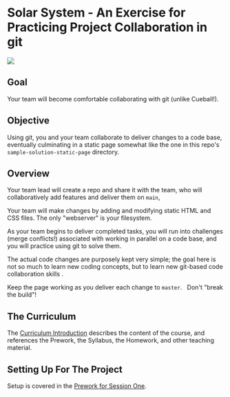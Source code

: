 # Solar System - An Exercise for Practicing Project Collaboration in git

[ ![](https://imgs.xkcd.com/comics/git.png) ](https://xkcd.com/1597/)

## Goal
Your team will become comfortable collaborating with git (unlike Cueball!).

## Objective
Using git, you and your team collaborate to deliver changes to a code base, eventually culminating in a static page somewhat like the one in this repo's `sample-solution-static-page` directory.

## Overview
Your team lead will create a repo and share it with the team, who will collaboratively add features and deliver them on `main`,

Your team will make changes by adding and modifying static HTML and CSS files.  The only "webserver" is your filesystem.

As your team begins to deliver completed tasks, you will run into challenges (merge conflicts!) associated with working in parallel on a code base, and you will practice using git to solve them.

The actual code changes are purposely kept very simple; the goal here is not so much to learn new coding concepts, but to learn new git-based code collaboration skills .

Keep the page working as you deliver each change to `master`. &nbsp;&nbsp;Don't "break the build"!

## The Curriculum
The [Curriculum Introduction](https://walquis.github.io/git-basics-team-project) describes the content of the course, and references the Prework, the Syllabus, the Homework, and other teaching material.

## Setting Up For The Project
Setup is covered in the [Prework for Session One](https://walquis.github.io/git-basics-team-project/prework).

